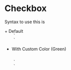 # Checkbox

<p>Syntax to use this is</p> 
+ Default
<code>
    `<radui-checkbox>
    </radui-checkbox>`
</code>

+ With Custom Color (Green)
<code>
    `<radui-checkbox color="green">
    </radui-checkbox>`
</code>
